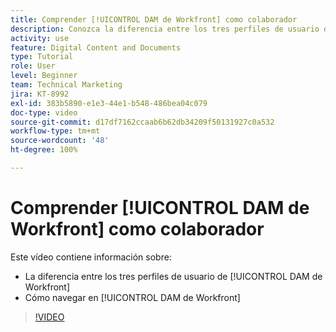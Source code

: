 ```yaml
---
title: Comprender [!UICONTROL DAM de Workfront] como colaborador
description: Conozca la diferencia entre los tres perfiles de usuario de [!UICONTROL DAM de Workfront] y cómo navegar en [!UICONTROL DAM de Workfront].
activity: use
feature: Digital Content and Documents
type: Tutorial
role: User
level: Beginner
team: Technical Marketing
jira: KT-8992
exl-id: 383b5890-e1e3-44e1-b548-486bea04c079
doc-type: video
source-git-commit: d17df7162ccaab6b62db34209f50131927c0a532
workflow-type: tm+mt
source-wordcount: '48'
ht-degree: 100%

---
```


# Comprender [!UICONTROL DAM de Workfront] como colaborador

Este vídeo contiene información sobre:

* La diferencia entre los tres perfiles de usuario de [!UICONTROL DAM de Workfront]
* Cómo navegar en [!UICONTROL DAM de Workfront]

>[!VIDEO](https://video.tv.adobe.com/v/335252/?quality=12&learn=on&enablevpops)
